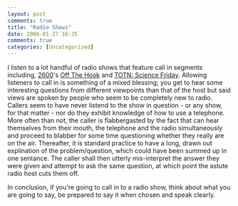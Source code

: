 ```yaml
---
layout: post
comments: true
title: "Radio Shows"
date: 2006-01-27 16:35
comments: true
categories: [Uncategorized]
---
```

I listen to a lot handful of radio shows that feature call in segments including, <a href="http://2600.net">2600</a>'s <a href="http://2600.net/oth">Off The Hook</a> and <a href="http://www.npr.org/programs/scifri/">TOTN: Science Friday</a>.  Allowing listeners to call in is something of a mixed blessing; you get to hear some interesting questions from different viewpoints than that of the host but said views are spoken by people who seem to be completely new to radio.  Callers seem to have never listend to the show in question - or any show, for that matter - nor do they exhibit knowledge of how to use a telephone.  More often than not, the caller is flabbergasted by the fact that can hear themselves from their mouth, the telephone and the radio simultaneously and proceed to blabber for some time questioning whether they really are on the air.  Thereafter, it is standard practice to have a long, drawn out explination of the problem/question, which could have been summed up in one sentance.  The caller shall then utterly mis-interpret the answer they were given and attempt to ask the same question, at which point the astute radio host cuts them off.

In conclusion, if you're going to call in to a radio show, think about what you are going to say, be prepared to say it when chosen and speak clearly.
